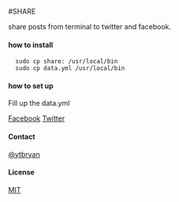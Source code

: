 #SHARE

share posts from terminal to twitter and facebook.


#### how to install
```
  sudo cp share: /usr/local/bin
  sudo cp data.yml /usr/local/bin
```
#### how to set up
Fill up the data.yml

[Facebook](https://developers.facebook.com)
[Twitter](https://dev.twitter.com)

#### Contact
[@ytbryan](http://twitter.com/ytbryan)

#### License
[MIT ](http://www.opensource.org/licenses/MIT)
